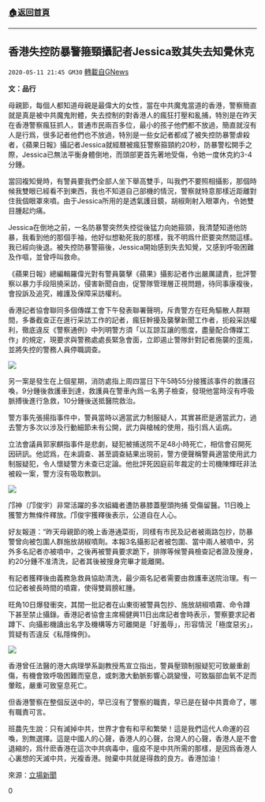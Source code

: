 ###  [:house:返回首頁](https://github.com/ourhimalayas/txt)
---

## 香港失控防暴警箍頸攝記者Jessica致其失去知覺休克
`2020-05-11 21:45 GM30` [轉載自GNews](https://gnews.org/zh-hant/200626/)

**文：品行**

母親節，每個人都知道母親是最偉大的女性，當在中共魔鬼當道的香港，警察簡直就是真是被中共魔鬼附體，失去控制的對香港人的瘋狂打壓和亂捕，特別是在昨天在香港警察瘋狂抓人，普通市民兩百多位，最小的孩子他們都不放過，簡直就沒有人是行爲，很多記者他們也不放過，特別是一些女記者都成了被失控防暴警虐殺者，《蘋果日報》攝記者Jessica就經曆被瘋狂警察箍頸約20秒，防暴警松開手之際，Jessica已無法平衡身體倒地，而頭部更首先著地受傷，令她一度休克約3-4分鍾。

當回複知覺時，有警員要我們全部人坐下舉高雙手，叫我們不要照相攝影，那個時候我雙眼已經看不到東西，我也不知道自己部機的情況，警察就特意那樣近距離對住我個眼罩來噴。由于Jessica所用的是透氣護目鏡，胡椒劑射入眼罩內，令她雙目腫起灼痛。

Jessica在倒地之前，一名防暴警突然失控從後猛力向她箍頸，我清楚知道他防暴，我看到他的那個手袖，他好似想勒死我的那樣，我不明爲什麽要突然間這樣。我已經向後退。被失控防暴警箍後，Jessica開始感到失去知覺，又感到呼吸困難及作嘔，並曾呼叫救命。

《蘋果日報》總編輯羅偉光對有警員襲擊《蘋果》攝影記者作出嚴厲譴責，批評警察以暴力手段阻撓采訪，侵害新聞自由，促警隊管理層正視問題，待同事康複後，會投訴及追究，維護及保障采訪權利。

香港記者協會聯同多個傳媒工會下午發表聯署聲明，斥責警方在旺角驅散人群期間，多番截查正在進行采訪工作的記者，瘋狂幹擾及襲擊新聞工作者，扼殺采訪權利，徹底違反《警察通例》中列明警方須「以互諒互讓的態度，盡量配合傳媒工作」的規定，現要求與警務處處長緊急會面，立即遏止警隊針對記者施襲的歪風，並將失控的警務人員停職調查。

![](https://s3.amazonaws.com/gnews-media-offload/wp-content/uploads/2020/05/11210544/1-87.jpg)

另一案是發生在上個星期，消防處指上周四當日下午5時55分接獲該事件的救護召喚，9分鍾後救護車到達，救護員在警車內爲一名男子檢查，發現他當時沒有呼吸脈搏後進行急救，10分鍾後送抵醫院救治。

警方事先張揚指事件中，警員當時以適當武力制服疑人，其實甚麽是適當武力，過去警方多次以涉及行動細節未有公開，武力與槍械的使用，指引爲人诟病。

立法會議員郭家麒指事件是悲劇，疑犯被捕送院不足48小時死亡，相信會召開死因研訊。他認爲，在未調查、甚至調查結果出現前，警方便聲稱警員適當使用武力制服疑犯，令人懷疑警方未查已定論。他批評死因庭前年裁定的士司機陳輝旺非法被殺一案，警方沒有吸取教訓。

![](https://s3.amazonaws.com/gnews-media-offload/wp-content/uploads/2020/05/11210628/2-66.jpg)

邝神（邝俊宇）非常活躍的多次組織者遭防暴膝蓋壓頭拘捕 受傷留醫。11日晚上獲警方無條件釋放。邝俊宇獲釋後表示，公道自在人心。

好友報道：“昨天母親節的晚上香港通菜街，同樣有市民及記者被兩路包抄，防暴警曾向被包圍人群施放胡椒噴劑。本報3名攝影記者被包圍、當中兩人被噴中，另外多名記者亦被噴中，之後再被警員要求跪下，排隊等候警員檢查記者證及搜身，約20分鍾不准清洗，記者其後被搜身完畢才能離開。

有記者獲釋後由義務急救員協助清洗，最少兩名記者需要由救護車送院治理。有一位記者被長時間的噴霧，使得雙肩膀紅腫。

旺角10日爆發衝突，其間一批記者在山東街被警員包抄、施放胡椒噴霧、命令蹲下甚至禁止攝錄。香港記者協會主席楊健興11日出席記者會時表示，警察要求記者蹲下、向攝影機讀出名字及機構等方可離開是「好羞辱」，形容情況「極度惡劣」，質疑有否違反《私隱條例》。

![](https://s3.amazonaws.com/gnews-media-offload/wp-content/uploads/2020/05/11210726/3-58.jpg)

香港曾任法醫的港大病理學系副教授馬宣立指出，警員壓頸制服疑犯可致嚴重創傷，有機會致呼吸困難而窒息，或刺激大動脈影響心跳變慢，可致腦部血氧不足而暈眩，嚴重可致窒息死亡。

但香港警察在整個反送中的，早已沒有了警察的職責，早已是在替中共賣命了，哪有職責可言。

班農先生說：只有滅掉中共，世界才會有和平和繁榮！這是我們這代人命運的召喚，別無選擇。這是中國人的心聲，香港人的心聲，台灣人的心聲，香港人是不會退縮的，爲什麽香港在這次中共病毒中，瘟疫不是中共所需的那樣，是因爲香港人心裏想的天滅中共，光複香港。抛棄中共就是得救的良方。香港加油！

來源：[立場新聞](https://www.thestandnews.com/politics/%E8%A2%AB%E9%98%B2%E6%9A%B4%E7%AE%8D%E9%A0%B820%E7%A7%92-%E7%95%99%E9%86%AB%E7%A5%9E%E7%B6%93%E5%A4%96%E7%A7%91-%E8%98%8B%E6%9E%9C-%E5%A5%B3%E6%94%9D%E8%A8%98-%E5%BF%85%E5%AE%9A%E8%BF%BD%E7%A9%B6%E5%88%B0%E5%BA%95/)

0
